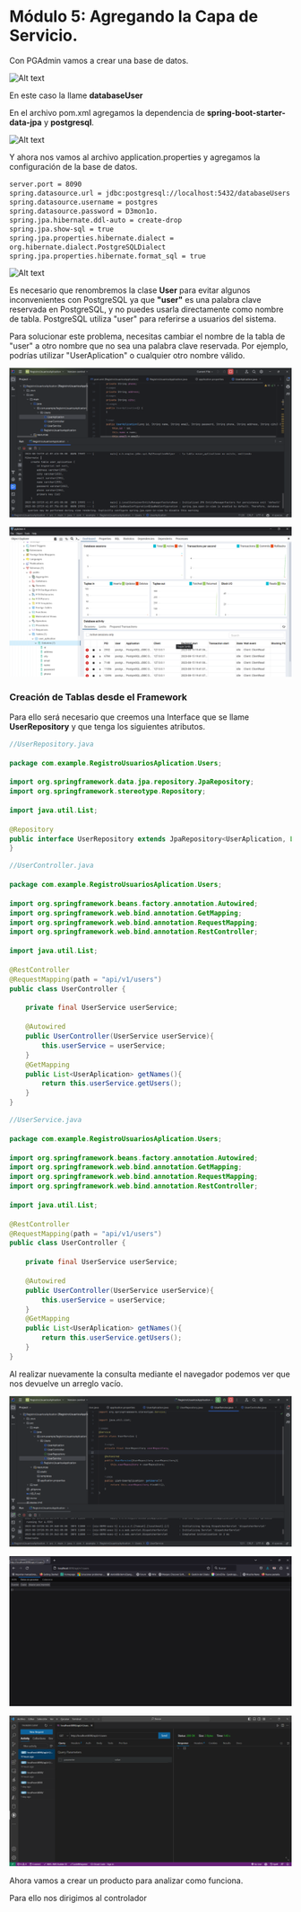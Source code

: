 # Módulo 5: Agregando la Capa de Servicio.

Con PGAdmin vamos a crear una base de datos.

![Alt text](image.png)

En este caso la llame **databaseUser**

En el archivo pom.xml agregamos la dependencia de **spring-boot-starter-data-jpa** y **postgresql**.

![Alt text](image-1.png)

Y ahora nos vamos al archivo application.properties y agregamos la configuración de la base de datos.

```properties
server.port = 8090
spring.datasource.url = jdbc:postgresql://localhost:5432/databaseUsers
spring.datasource.username = postgres
spring.datasource.password = D3mon1o.
spring.jpa.hibernate.ddl-auto = create-drop
spring.jpa.show-sql = true
spring.jpa.properties.hibernate.dialect = org.hibernate.dialect.PostgreSQLDialect
spring.jpa.properties.hibernate.format_sql = true

```
![Alt text](image-2.png)

Es necesario que renombremos la clase **User** para evitar algunos inconvenientes con PostgreSQL ya que **"user"** es una palabra clave reservada en PostgreSQL, y no puedes usarla directamente como nombre de tabla. PostgreSQL utiliza "user" para referirse a usuarios del sistema.

Para solucionar este problema, necesitas cambiar el nombre de la tabla de "user" a otro nombre que no sea una palabra clave reservada. Por ejemplo, podrías utilizar "UserAplication" o cualquier otro nombre válido.

![Alt text](img/image-4.png)

![Alt text](img/image-3.png)

### Creación de Tablas desde el Framework

Para ello será necesario que creemos una Interface que se llame **UserRepository** y que tenga los siguientes atributos.

``` java
//UserRepository.java

package com.example.RegistroUsuariosAplication.Users;

import org.springframework.data.jpa.repository.JpaRepository;
import org.springframework.stereotype.Repository;

import java.util.List;

@Repository
public interface UserRepository extends JpaRepository<UserAplication, Long> {
}
```
```java
//UserController.java

package com.example.RegistroUsuariosAplication.Users;

import org.springframework.beans.factory.annotation.Autowired;
import org.springframework.web.bind.annotation.GetMapping;
import org.springframework.web.bind.annotation.RequestMapping;
import org.springframework.web.bind.annotation.RestController;

import java.util.List;

@RestController
@RequestMapping(path = "api/v1/users")
public class UserController {

    private final UserService userService;

    @Autowired
    public UserController(UserService userService){
        this.userService = userService;
    }
    @GetMapping
    public List<UserAplication> getNames(){
        return this.userService.getUsers();
    }
}
```
``` java
//UserService.java

package com.example.RegistroUsuariosAplication.Users;

import org.springframework.beans.factory.annotation.Autowired;
import org.springframework.web.bind.annotation.GetMapping;
import org.springframework.web.bind.annotation.RequestMapping;
import org.springframework.web.bind.annotation.RestController;

import java.util.List;

@RestController
@RequestMapping(path = "api/v1/users")
public class UserController {

    private final UserService userService;

    @Autowired
    public UserController(UserService userService){
        this.userService = userService;
    }
    @GetMapping
    public List<UserAplication> getNames(){
        return this.userService.getUsers();
    }
}
```

Al realizar nuevamente la consulta mediante el navegador podemos ver que nos devuelve un arreglo vacío.

![Alt text](img/image-6.png)

![Alt text](img/image-7.png)

![Alt text](img/image-5.png)

Ahora vamos a crear un producto para analizar como funciona.

Para ello nos dirigimos al controlador
